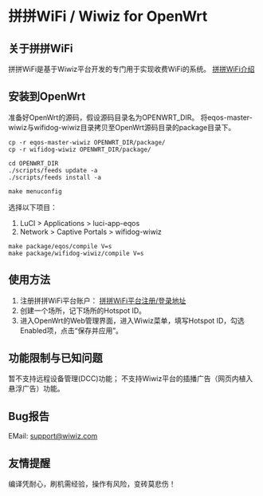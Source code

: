 # 拼拼WiFi / Wiwiz for OpenWrt

## 关于拼拼WiFi
拼拼WiFi是基于Wiwiz平台开发的专门用于实现收费WiFi的系统。
[拼拼WiFi介绍](http://www.wiwiz.com/pinpinwifi/#docs)

## 安装到OpenWrt

准备好OpenWrt的源码，假设源码目录名为OPENWRT_DIR。
将eqos-master-wiwiz与wifidog-wiwiz目录拷贝至OpenWrt源码目录的package目录下。

```
cp -r eqos-master-wiwiz OPENWRT_DIR/package/
cp -r wifidog-wiwiz OPENWRT_DIR/package/

cd OPENWRT_DIR
./scripts/feeds update -a
./scripts/feeds install -a

make menuconfig
```

选择以下项目：
1. LuCI > Applications > luci-app-eqos
2. Network > Captive Portals > wifidog-wiwiz
	
```
make package/eqos/compile V=s
make package/wifidog-wiwiz/compile V=s
```

## 使用方法
1. 注册拼拼WiFi平台账户：
[拼拼WiFi平台注册/登录地址](http://www.wiwiz.com/pinpinwifi)
2. 创建一个场所，记下场所的Hotspot ID。
3. 进入OpenWrt的Web管理界面，进入Wiwiz菜单，填写Hotspot ID，勾选Enabled项，点击“保存并应用”。


## 功能限制与已知问题
暂不支持远程设备管理(DCC)功能；
不支持Wiwiz平台的插播广告（网页内植入悬浮广告）功能。

## Bug报告
EMail: support@wiwiz.com

## 友情提醒
编译凭耐心，刷机需经验，操作有风险，变砖莫悲伤！
